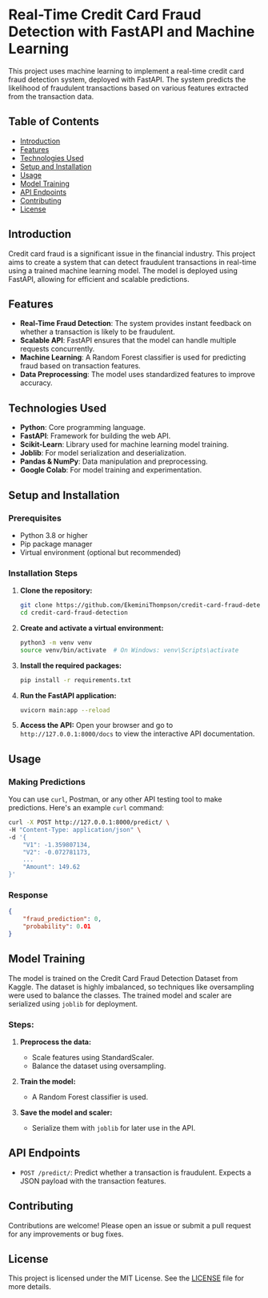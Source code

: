 # Real-Time Credit Card Fraud Detection with FastAPI and Machine Learning

This project uses machine learning to implement a real-time credit card fraud detection system, deployed with FastAPI. The system predicts the likelihood of fraudulent transactions based on various features extracted from the transaction data.

## Table of Contents

- [Introduction](#introduction)
- [Features](#features)
- [Technologies Used](#technologies-used)
- [Setup and Installation](#setup-and-installation)
- [Usage](#usage)
- [Model Training](#model-training)
- [API Endpoints](#api-endpoints)
- [Contributing](#contributing)
- [License](#license)

## Introduction

Credit card fraud is a significant issue in the financial industry. This project aims to create a system that can detect fraudulent transactions in real-time using a trained machine learning model. The model is deployed using FastAPI, allowing for efficient and scalable predictions.

## Features

- **Real-Time Fraud Detection**: The system provides instant feedback on whether a transaction is likely to be fraudulent.
- **Scalable API**: FastAPI ensures that the model can handle multiple requests concurrently.
- **Machine Learning**: A Random Forest classifier is used for predicting fraud based on transaction features.
- **Data Preprocessing**: The model uses standardized features to improve accuracy.

## Technologies Used

- **Python**: Core programming language.
- **FastAPI**: Framework for building the web API.
- **Scikit-Learn**: Library used for machine learning model training.
- **Joblib**: For model serialization and deserialization.
- **Pandas & NumPy**: Data manipulation and preprocessing.
- **Google Colab**: For model training and experimentation.

## Setup and Installation

### Prerequisites

- Python 3.8 or higher
- Pip package manager
- Virtual environment (optional but recommended)

### Installation Steps

1. **Clone the repository:**
   ```bash
   git clone https://github.com/EkeminiThompson/credit-card-fraud-detection.git
   cd credit-card-fraud-detection
   ```

2. **Create and activate a virtual environment:**
   ```bash
   python3 -m venv venv
   source venv/bin/activate  # On Windows: venv\Scripts\activate
   ```

3. **Install the required packages:**
   ```bash
   pip install -r requirements.txt
   ```

4. **Run the FastAPI application:**
   ```bash
   uvicorn main:app --reload
   ```

5. **Access the API:**
   Open your browser and go to `http://127.0.0.1:8000/docs` to view the interactive API documentation.

## Usage

### Making Predictions

You can use `curl`, Postman, or any other API testing tool to make predictions. Here's an example `curl` command:

```bash
curl -X POST http://127.0.0.1:8000/predict/ \
-H "Content-Type: application/json" \
-d '{
    "V1": -1.359807134,
    "V2": -0.072781173,
    ...
    "Amount": 149.62
}'
```

### Response
```json
{
    "fraud_prediction": 0,
    "probability": 0.01
}
```

## Model Training

The model is trained on the Credit Card Fraud Detection Dataset from Kaggle. The dataset is highly imbalanced, so techniques like oversampling were used to balance the classes. The trained model and scaler are serialized using `joblib` for deployment.

### Steps:

1. **Preprocess the data:**
   - Scale features using StandardScaler.
   - Balance the dataset using oversampling.

2. **Train the model:**
   - A Random Forest classifier is used.

3. **Save the model and scaler:**
   - Serialize them with `joblib` for later use in the API.

## API Endpoints

- `POST /predict/`: Predict whether a transaction is fraudulent. Expects a JSON payload with the transaction features.

## Contributing

Contributions are welcome! Please open an issue or submit a pull request for any improvements or bug fixes.

## License

This project is licensed under the MIT License. See the [LICENSE](LICENSE) file for more details.
